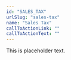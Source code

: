 ```yaml
---
id: "SALES_TAX"
urlSlug: "sales-tax"
name: "Sales Tax"
callToActionLink: ""
callToActionText: ""
---
```


This is placeholder text.
